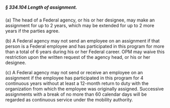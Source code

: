 ##### § 334.104 Length of assignment. #####

(a) The head of a Federal agency, or his or her designee, may make an assignment for up to 2 years, which may be extended for up to 2 more years if the parties agree.

(b) A Federal agency may not send an employee on an assignment if that person is a Federal employee and has participated in this program for more than a total of 6 years during his or her Federal career. OPM may waive this restriction upon the written request of the agency head, or his or her designee.

(c) A Federal agency may not send or receive an employee on an assignment if the employee has participated in this program for 4 continuous years without at least a 12-month return to duty with the organization from which the employee was originally assigned. Successive assignments with a break of no more than 60 calendar days will be regarded as continuous service under the mobility authority.